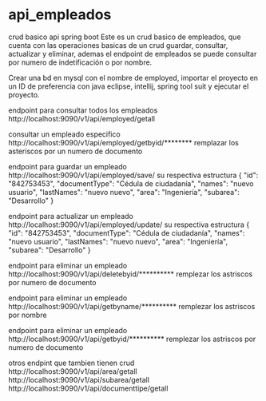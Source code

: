 # api_empleados
crud basico api spring boot
Este es un crud basico de empleados, que cuenta con  las operaciones basicas de un crud guardar, consultar, actualizar y eliminar,
ademas el endpoint de empleados se puede consultar por numero de indetificación o por nombre.

Crear una bd en mysql con el nombre de employed, importar el proyecto en un ID de preferencia con java eclipse, intellij, spring tool suit
y ejecutar el proyecto.

endpoint para consultar todos los empleados
http://localhost:9090/v1/api/employed/getall

consultar un empleado especifico 
http://localhost:9090/v1/api/employed/getbyid/********
remplazar los asteriscos por un numero de documento

endpoint para guardar un empleado http://localhost:9090/v1/api/employed/save/
su respectiva estructura
   {
        "id": "842753453",
        "documentType": "Cédula de ciudadanía",
        "names": "nuevo usuario",
        "lastNames": "nuevo nuevo",
        "area": "Ingeniería",
        "subarea": "Desarrollo"
    }
    
endpoint para actualizar un empleado http://localhost:9090/v1/api/employed/update/
su respectiva estructura
   {
        "id": "842753453",
        "documentType": "Cédula de ciudadanía",
        "names": "nuevo usuario",
        "lastNames": "nuevo nuevo",
        "area": "Ingeniería",
        "subarea": "Desarrollo"
    }
    
endpoint para eliminar un empleado http://localhost:9090/v1/api/deletebyid/**********
remplezar los astriscos por numero de documento
  
endpoint para eliminar un empleado http://localhost:9090/v1/api/getbyname/**********
remplezar los astriscos por nombre
  
endpoint para eliminar un empleado http://localhost:9090/v1/api/getbyid/**********
remplezar los astriscos por numero de documento

otros endpint que tambien tienen crud http://localhost:9090/v1/api/area/getall
              http://localhost:9090/v1/api/subarea/getall
              http://localhost:9090/v1/api/documenttipe/getall
  
  
  
